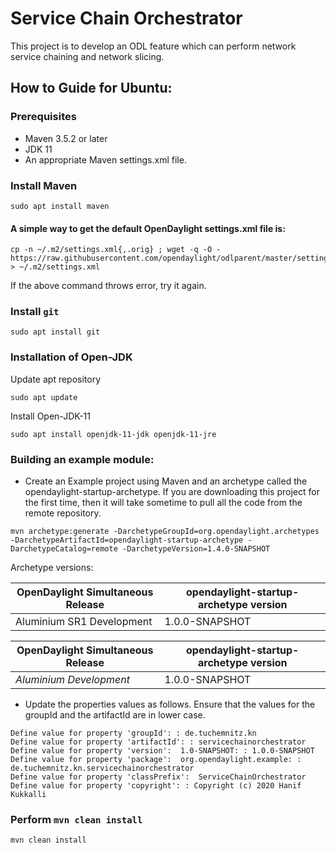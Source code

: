 # Service Chain Orchestrator
This project is to develop an ODL feature which can perform network service chaining and network slicing.

## How to Guide for Ubuntu:

### Prerequisites

- Maven 3.5.2 or later
- JDK 11
- An appropriate Maven settings.xml file.


### Install Maven
```
sudo apt install maven
```

#### A simple way to get the default OpenDaylight settings.xml file is:
```
cp -n ~/.m2/settings.xml{,.orig} ; wget -q -O - https://raw.githubusercontent.com/opendaylight/odlparent/master/settings.xml > ~/.m2/settings.xml
```
If the above command throws error, try it again.


### Install ``git``

```
sudo apt install git
```

### Installation of Open-JDK
Update apt repository

```
sudo apt update
```

Install Open-JDK-11

```
sudo apt install openjdk-11-jdk openjdk-11-jre
```

### Building an example module:

- Create an Example project using Maven and an archetype called the opendaylight-startup-archetype. If you are downloading this project for the first time, then it will take sometime to pull all the code from the remote repository.

```
mvn archetype:generate -DarchetypeGroupId=org.opendaylight.archetypes -DarchetypeArtifactId=opendaylight-startup-archetype -DarchetypeCatalog=remote -DarchetypeVersion=1.4.0-SNAPSHOT
```

Archetype versions:

| OpenDaylight Simultaneous Release | opendaylight-startup-archetype version |
| --------------------------------- | -------------------------------------- |
| Aluminium SR1 Development             | 1.0.0-SNAPSHOT                         |


OpenDaylight Simultaneous Release | opendaylight-startup-archetype version
--- | ---
*Aluminium Development* | 1.0.0-SNAPSHOT

- Update the properties values as follows. Ensure that the values for the groupId and the artifactId are in lower case.

```
Define value for property 'groupId': : de.tuchemnitz.kn
Define value for property 'artifactId': : servicechainorchestrator
Define value for property 'version':  1.0-SNAPSHOT: : 1.0.0-SNAPSHOT
Define value for property 'package':  org.opendaylight.example: : de.tuchemnitz.kn.servicechainorchestrator
Define value for property 'classPrefix':  ServiceChainOrchestrator
Define value for property 'copyright': : Copyright (c) 2020 Hanif Kukkalli
```


### Perform ``mvn clean install``
```
mvn clean install
```

